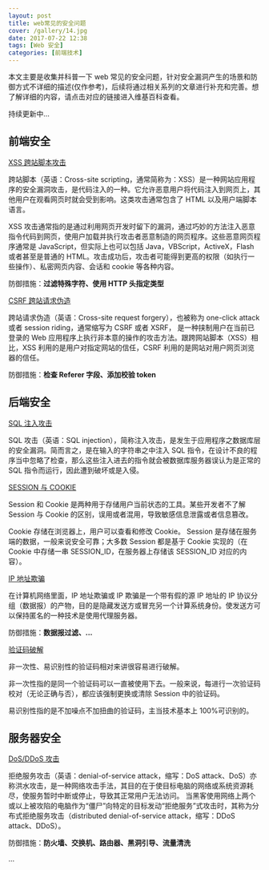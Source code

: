 ```yaml
---
layout: post
title: web常见的安全问题
cover: /gallery/14.jpg
date: 2017-07-22 12:38
tags: [Web 安全]
categories: [前端技术]
---
```


本文主要是收集并科普一下 web 常见的安全问题，针对安全漏洞产生的场景和防御方式不详细的描述(仅作参考)，后续将通过相关系列的文章进行补充和完善。想了解详细的内容，请点击对应的链接进入维基百科查看。

持续更新中...

## 前端安全

[XSS 跨站脚本攻击](https://zh.wikipedia.org/zh-cn/%E8%B7%A8%E7%B6%B2%E7%AB%99%E6%8C%87%E4%BB%A4%E7%A2%BC)

跨站脚本（英语：Cross-site scripting，通常简称为：XSS）是一种网站应用程序的安全漏洞攻击，是代码注入的一种。它允许恶意用户将代码注入到网页上，其他用户在观看网页时就会受到影响。这类攻击通常包含了 HTML 以及用户端脚本语言。

XSS 攻击通常指的是通过利用网页开发时留下的漏洞，通过巧妙的方法注入恶意指令代码到网页，使用户加载并执行攻击者恶意制造的网页程序。这些恶意网页程序通常是 JavaScript，但实际上也可以包括 Java，VBScript，ActiveX，Flash 或者甚至是普通的 HTML。攻击成功后，攻击者可能得到更高的权限（如执行一些操作）、私密网页内容、会话和 cookie 等各种内容。

防御措施：**过滤特殊字符、使用 HTTP 头指定类型**

<!--more-->

[CSRF 跨站请求伪造](https://zh.wikipedia.org/wiki/%E8%B7%A8%E7%AB%99%E8%AF%B7%E6%B1%82%E4%BC%AA%E9%80%A0)

跨站请求伪造（英语：Cross-site request forgery），也被称为 one-click attack 或者 session riding，通常缩写为 CSRF 或者 XSRF， 是一种挟制用户在当前已登录的 Web 应用程序上执行非本意的操作的攻击方法。跟跨网站脚本（XSS）相比，XSS 利用的是用户对指定网站的信任，CSRF 利用的是网站对用户网页浏览器的信任。

防御措施：**检查 Referer 字段、添加校验 token**

## 后端安全

[SQL 注入攻击](https://zh.wikipedia.org/wiki/SQL%E8%B3%87%E6%96%99%E9%9A%B1%E7%A2%BC%E6%94%BB%E6%93%8A)

SQL 攻击（英语：SQL injection），简称注入攻击，是发生于应用程序之数据库层的安全漏洞。简而言之，是在输入的字符串之中注入 SQL 指令，在设计不良的程序当中忽略了检查，那么这些注入进去的指令就会被数据库服务器误认为是正常的 SQL 指令而运行，因此遭到破坏或是入侵。

[SESSION 与 COOKIE](<https://zh.wikipedia.org/wiki/%E4%BC%9A%E8%AF%9D_(%E8%AE%A1%E7%AE%97%E6%9C%BA%E7%A7%91%E5%AD%A6)>)

Session 和 Cookie 是两种用于存储用户当前状态的工具。某些开发者不了解 Session 与 Cookie 的区别，误用或者混用，导致敏感信息泄露或者信息篡改。

Cookie 存储在浏览器上，用户可以查看和修改 Cookie。
Session 是存储在服务端的数据，一般来说安全可靠；大多数 Session 都是基于 Cookie 实现的（在 Cookie 中存储一串 SESSION_ID，在服务器上存储该 SESSION_ID 对应的内容）。

[IP 地址欺骗](https://zh.wikipedia.org/wiki/IP%E5%9C%B0%E5%9D%80%E6%AC%BA%E9%AA%97)

在计算机网络里面，IP 地址欺骗或 IP 欺骗是一个带有假的源 IP 地址的 IP 协议分组（数据报）的产物，目的是隐藏发送方或冒充另一个计算系统身份。使发送方可以保持匿名的一种技术是使用代理服务器。

防御措施：**数据报过滤、...**

[验证码破解](https://zh.wikipedia.org/wiki/%E9%AA%8C%E8%AF%81%E7%A0%81#.E7.A0.B4.E8.A7.A3)

非一次性、易识别性的验证码相对来讲很容易进行破解。

非一次性指的是同一个验证码可以一直被使用下去。一般来说，每进行一次验证码校对（无论正确与否），都应该强制更换或清除 Session 中的验证码。

易识别性指的是不加噪点不加扭曲的验证码，主当技术基本上 100%可识别的。

## 服务器安全

[DoS/DDoS 攻击](https://zh.wikipedia.org/wiki/%E9%98%BB%E6%96%B7%E6%9C%8D%E5%8B%99%E6%94%BB%E6%93%8A)

拒绝服务攻击（英语：denial-of-service attack，缩写：DoS attack、DoS）亦称洪水攻击，是一种网络攻击手法，其目的在于使目标电脑的网络或系统资源耗尽，使服务暂时中断或停止，导致其正常用户无法访问。
当黑客使用网络上两个或以上被攻陷的电脑作为“僵尸”向特定的目标发动“拒绝服务”式攻击时，其称为分布式拒绝服务攻击（distributed denial-of-service attack，缩写：DDoS attack、DDoS）。

防御措施：**防火墙、交换机、路由器、黑洞引导、流量清洗**

...
